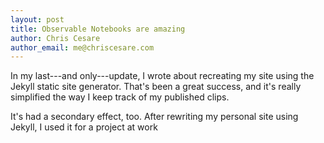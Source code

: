 ```yaml
---
layout: post
title: Observable Notebooks are amazing
author: Chris Cesare
author_email: me@chriscesare.com
---
```

In my last---and only---update, I wrote about recreating my site using the Jekyll static site generator. That's been a great success, and it's really simplified the way I keep track of my published clips.

<div id="cell1"></div>

It's had a secondary effect, too. After rewriting my personal site using Jekyll, I used it for a project at work

<script src="/assets/js/blogs/observable-notebooks.js" />

